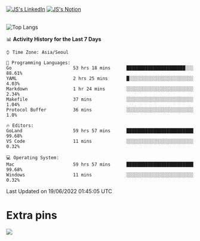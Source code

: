 
[![JS's LinkedIn](https://img.shields.io/badge/LinkedIn-blue?style=for-the-badge&logo=linkedin)](https://www.linkedin.com/in/jaeseung-lee-5a2a32139/) 
[![JS's Notion](https://img.shields.io/badge/Notion-black?style=for-the-badge&logo=notion)](https://bit.ly/ljswiki1) <br><br>
<!-- ![JS's GitHub stats](https://github-readme-stats-lemon-five.vercel.app/api?username=tkxkd0159&hide=contribs,prs,stars,issues&show_icons=true&theme=react&include_all_commits=true)   -->
![Top Langs](https://github-readme-stats-lemon-five.vercel.app/api/top-langs/?username=tkxkd0159&layout=compact&hide=jupyter%20notebook,scss,html,css&langs_count=10)  


<!--START_SECTION:waka-->
📊 **Activity History for the Last 7 Days** 

```text
⌚︎ Time Zone: Asia/Seoul

💬 Programming Languages: 
Go                       53 hrs 18 mins      ██████████████████████░░░   88.61% 
YAML                     2 hrs 25 mins       █░░░░░░░░░░░░░░░░░░░░░░░░   4.03% 
Markdown                 1 hr 24 mins        ░░░░░░░░░░░░░░░░░░░░░░░░░   2.34% 
Makefile                 37 mins             ░░░░░░░░░░░░░░░░░░░░░░░░░   1.04% 
Protocol Buffer          36 mins             ░░░░░░░░░░░░░░░░░░░░░░░░░   1.0%

🔥 Editors: 
GoLand                   59 hrs 57 mins      █████████████████████████   99.68% 
VS Code                  11 mins             ░░░░░░░░░░░░░░░░░░░░░░░░░   0.32%

💻 Operating System: 
Mac                      59 hrs 57 mins      █████████████████████████   99.68% 
Windows                  11 mins             ░░░░░░░░░░░░░░░░░░░░░░░░░   0.32%

```


 Last Updated on 19/06/2022 01:45:05 UTC
<!--END_SECTION:waka-->

# Extra pins
<!-- <a href="https://github.com/tkxkd0159/go-chain">
  <img align="center" src="https://github-readme-stats-lemon-five.vercel.app/api/pin/?username=tkxkd0159&repo=go-chain&theme=react" />
</a> -->
<a href="https://github.com/tkxkd0159/dsalgo">
  <img align="center" src="https://github-readme-stats-lemon-five.vercel.app/api/pin/?username=tkxkd0159&repo=dsalgo&theme=react" />
</a>

<!---
- 🔭 I’m currently working on ...
- 🌱 I’m currently learning blockchain and distributed network
- 👯 I’m looking to collaborate on ...
- 🤔 I’m looking for help with ...
- 💬 Ask me about ...
- 📫 How to reach me: ...
- 😄 Pronouns: ...
- ⚡ Fun fact: ...
-->
